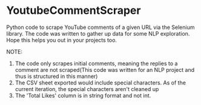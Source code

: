# YoutubeCommentScraper

Python code to scrape YouTube comments of a given URL via the Selenium library. The code was written to gather up data for some NLP exploration. Hope this helps you out in your projects too.


NOTE:
1. The code only scrapes initial comments, meaning the replies to a comment are not scraped(This code was written for an NLP project and thus is structured in this manner)
2. The CSV sheet exported would include special characters. As of the current iteration, the special characters aren't cleaned up
3. The 'Total Likes' column is in string format and not int.
